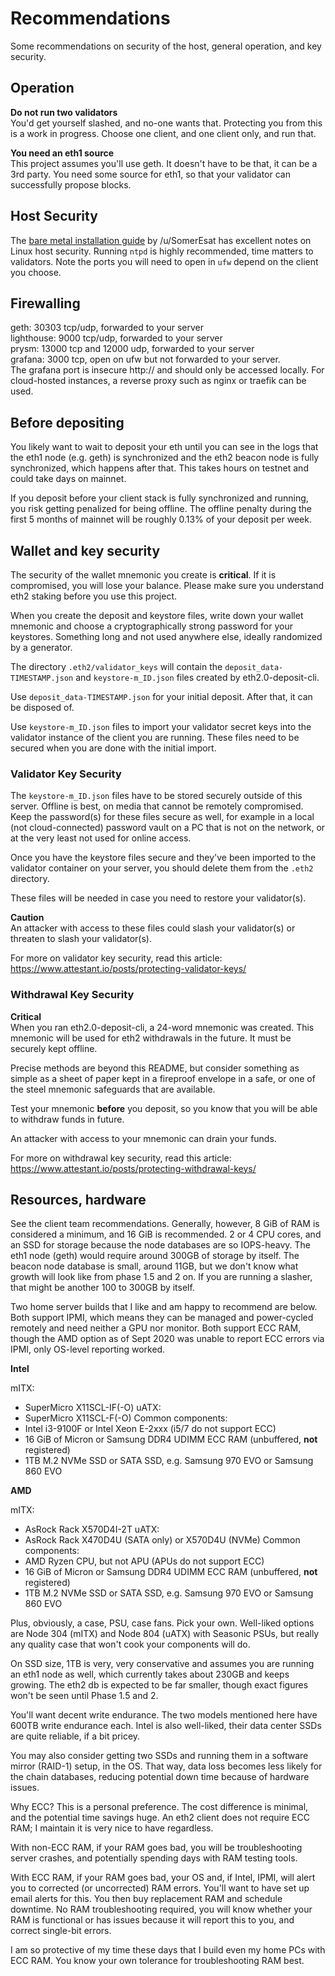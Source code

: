 # Recommendations

Some recommendations on security of the host, general operation,
and key security.

## Operation

**Do not run two validators**<br />
You'd get yourself slashed, and no-one wants that. Protecting you from this
is a work in progress. Choose one client, and one client only, and run that.

**You need an eth1 source**<br />
This project assumes you'll use geth. It doesn't have to be that, it can
be a 3rd party. You need some source for eth1, so that your validator can
successfully propose blocks.

## Host Security

The [bare metal installation guide](https://medium.com/@SomerEsat/guide-to-staking-on-ethereum-2-0-ubuntu-medalla-nimbus-5f4b2b0f2d7c)
by /u/SomerEsat has excellent notes on Linux host security. Running `ntpd`
is highly recommended, time matters to validators. Note the ports
you will need to open in `ufw` depend on the client you choose.

## Firewalling

geth: 30303 tcp/udp, forwarded to your server<br />
lighthouse: 9000 tcp/udp, forwarded to your server<br />
prysm: 13000 tcp and 12000 udp, forwarded to your server<br />
grafana: 3000 tcp, open on ufw but not forwarded to your server.<br />
The grafana port is insecure http:// and should only be accessed locally.
For cloud-hosted instances, a reverse proxy such as nginx or
traefik can be used.

## Before depositing

You likely want to wait to deposit your eth until you can see in the logs
that the eth1 node (e.g. geth) is synchronized and the eth2 beacon node
is fully synchronized, which happens after that. This takes hours on
testnet and could take days on mainnet.

If you deposit before your client stack is fully synchronized and running,
you risk getting penalized for being offline. The offline penalty during
the first 5 months of mainnet will be roughly 0.13% of your deposit per
week.

## Wallet and key security

The security of the wallet mnemonic you create is **critical**. If it is compromised, you will lose
your balance. Please make sure you understand eth2 staking before you use this project.

When you create the deposit and keystore files, write down your wallet mnemonic and
choose a cryptographically strong password for your keystores. Something long
and not used anywhere else, ideally randomized by a generator.

The directory `.eth2/validator_keys` will contain the `deposit_data-TIMESTAMP.json` and `keystore-m_ID.json`
files created by eth2.0-deposit-cli.

Use `deposit_data-TIMESTAMP.json` for your initial deposit. After that, it can be disposed of.

Use `keystore-m_ID.json` files to import your validator secret keys into the validator
instance of the client you are running. These files need to be secured when you are done
with the initial import.

### Validator Key Security

The `keystore-m_ID.json` files have to be stored securely outside of this server. Offline
is best, on media that cannot be remotely compromised. Keep the password(s) for
these files secure as well, for example in a local (not cloud-connected) password vault
on a PC that is not on the network, or at the very least not used for online access.

Once you have the keystore files secure and they've been imported to the validator container
on your server, you should delete them from the `.eth2` directory.

These files will be needed in case you need to restore your validator(s).

**Caution**<br />
An attacker with access to these files could slash your validator(s) or threaten
to slash your validator(s).

For more on validator key security, read this article: https://www.attestant.io/posts/protecting-validator-keys/

### Withdrawal Key Security

**Critical**<br />
When you ran eth2.0-deposit-cli, a 24-word mnemonic was created. This mnemonic
will be used for eth2 withdrawals in the future. It must be securely kept offline.

Precise methods are beyond this README, but consider something as simple as
a sheet of paper kept in a fireproof envelope in a safe, or one of the steel
mnemonic safeguards that are available.

Test your mnemonic **before** you deposit, so you know that you will be able
to withdraw funds in future.

An attacker with access to your mnemonic can drain your funds.

For more on withdrawal key security, read this article: https://www.attestant.io/posts/protecting-withdrawal-keys/

## Resources, hardware

See the client team recommendations. Generally, however, 8 GiB of RAM is considered
a minimum, and 16 GiB is recommended. 2 or 4 CPU cores, and an SSD for storage
because the node databases are so IOPS-heavy. The eth1 node (geth) would require
around 300GB of storage by itself. The beacon node database is small, around 11GB,
but we don't know what growth will look like from phase 1.5 and 2 on. If
you are running a slasher, that might be another 100 to 300GB by itself.

Two home server builds that I like and am happy to recommend are below. Both support
IPMI, which means they can be managed and power-cycled remotely and need neither
a GPU nor monitor. Both support ECC RAM, though the AMD option as of Sept 2020
was unable to report ECC errors via IPMI, only OS-level reporting worked.

**Intel**

mITX: 
- SuperMicro X11SCL-IF(-O)
uATX:
- SuperMicro X11SCL-F(-O)
Common components:
- Intel i3-9100F or Intel Xeon E-2xxx (i5/7 do not support ECC)
- 16 GiB of Micron or Samsung DDR4 UDIMM ECC RAM (unbuffered, **not** registered)
- 1TB M.2 NVMe SSD or SATA SSD, e.g. Samsung 970 EVO or Samsung 860 EVO

**AMD**

mITX:
- AsRock Rack X570D4I-2T
uATX:
- AsRock Rack X470D4U (SATA only) or X570D4U (NVMe)
Common components:
- AMD Ryzen CPU, but not APU (APUs do not support ECC)
- 16 GiB of Micron or Samsung DDR4 UDIMM ECC RAM (unbuffered, **not** registered)
- 1TB M.2 NVMe SSD or SATA SSD, e.g. Samsung 970 EVO or Samsung 860 EVO

Plus, obviously, a case, PSU, case fans. Pick your own. Well-liked
options are Node 304 (mITX) and Node 804 (uATX) with Seasonic PSUs,
but really any quality case that won't cook your components will do.

On SSD size, 1TB is very, very conservative and assumes you are running
an eth1 node as well, which currently takes about 230GB and keeps
growing. The eth2 db is expected to be far smaller, though exact figures
won't be seen until Phase 1.5 and 2.

You'll want decent write endurance. The two models mentioned here have 600TB
write endurance each. Intel is also well-liked, their data center SSDs
are quite reliable, if a bit pricey.

You may also consider getting two SSDs and running them in a software mirror
(RAID-1) setup, in the OS. That way, data loss becomes less likely for the
chain databases, reducing potential down time because of hardware issues.

Why ECC? This is a personal preference. The cost difference is minimal,
and the potential time savings huge. An eth2 client does not require
ECC RAM; I maintain it is very nice to have regardless.

With non-ECC RAM, if your RAM goes bad, you will be troubleshooting server
crashes, and potentially spending days with RAM testing tools.

With ECC RAM, if your RAM goes bad, your OS and, if Intel, IPMI, will alert
you to corrected (or uncorrected) RAM errors. You'll want to have set up
email alerts for this. You then buy replacement RAM and schedule downtime.
No RAM troubleshooting required, you will know whether your RAM is functional or has issues
because it will report this to you, and correct single-bit errors.

I am so protective of my time these days that I build even my
home PCs with ECC RAM. You know your own tolerance for troubleshooting
RAM best.
